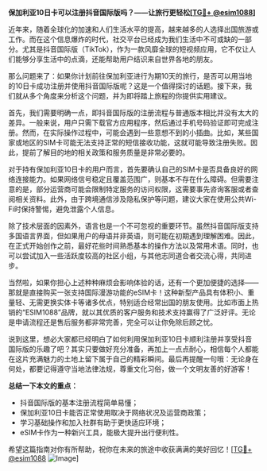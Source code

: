 **保加利亚10日卡可以注册抖音国际版吗？——让旅行更轻松[[TG💪+ @esim1088](https://t.me/s/esim1088)]**

近年来，随着全球化的加速和人们生活水平的提高，越来越多的人选择出国旅游或工作。而在这个信息爆炸的时代，社交平台已经成为我们生活中不可或缺的一部分。尤其是抖音国际版（TikTok），作为一款风靡全球的短视频应用，它不仅让人们能够分享生活中的点滴，还能帮助用户结识来自世界各地的朋友。

那么问题来了：如果你计划前往保加利亚进行为期10天的旅行，是否可以用当地的10日卡成功注册并使用抖音国际版呢？这是一个值得探讨的话题。接下来，我们就从多个角度来分析这个问题，并为即将踏上旅程的你提供实用建议。

首先，我们需要明确一点，即抖音国际版的注册流程与普通版本相比并没有太大的差异。一般来说，用户只需下载官方应用程序，然后通过手机号码验证即可完成注册。然而，在实际操作过程中，可能会遇到一些意想不到的小插曲。比如，某些国家或地区的SIM卡可能无法支持正常的短信接收功能，这就可能导致注册失败。因此，提前了解目的地的相关政策和服务质量是非常必要的。

对于持有保加利亚10日卡的用户而言，首先要确认自己的SIM卡是否具备良好的网络连接能力。如果网络信号稳定且覆盖范围广，则基本不存在什么障碍。但需要注意的是，部分运营商可能会限制特定服务的访问权限，这需要事先咨询客服或者查阅相关资料。此外，由于跨境通信涉及隐私保护等问题，建议大家在使用公共Wi-Fi时保持警惕，避免泄露个人信息。

除了技术层面的因素外，语言也是一个不可忽视的重要环节。虽然抖音国际版支持多国语言界面，但如果用户的母语并非英语，则可能在初期遇到理解困难。因此，在正式开始创作之前，最好花些时间熟悉基本的操作方法以及常用术语。同时，也可以尝试加入一些活跃度较高的社区小组，与其他志同道合者交流心得，共同进步。

当然啦，如果你担心上述种种麻烦会影响体验的话，还有一个更加便捷的选择——那就是直接购买一张支持国际漫游功能的eSIM卡！这种新型产品具有体积小、重量轻、无需更换实体卡等诸多优点，特别适合经常出国的朋友使用。比如市面上热销的“ESIM1088”品牌，就以其优质的客户服务和技术支持赢得了广泛好评。无论是申请流程还是售后服务都非常完善，完全可以让你免除后顾之忧。

说到这里，想必大家都已经明白了如何利用保加利亚10日卡顺利注册并享受抖音国际版的乐趣了吧？其实只要做好充分准备，再加上一点点耐心，相信每个人都能在这片充满魅力的土地上留下属于自己的精彩瞬间。最后再提醒一句哦：无论身在何处，都要记得遵守当地法律法规，尊重文化习俗，做一个文明友善的好游客！

**总结一下本文的重点：**
- 抖音国际版的基本注册流程简单易懂；
- 保加利亚10日卡能否正常使用取决于网络状况及运营商政策；
- 学习基础操作和加入社群有助于更快适应环境；
- eSIM卡作为一种新兴工具，能极大提升出行便利性。

希望这篇指南对你有所帮助，祝你在未来的旅途中收获满满的美好回忆！[[TG💪+ @esim1088](https://t.me/s/esim1088) ![Image](https://i.postimg.cc/4NQfJmqS/Snipaste-2025-05-13-00-14-12.png)]